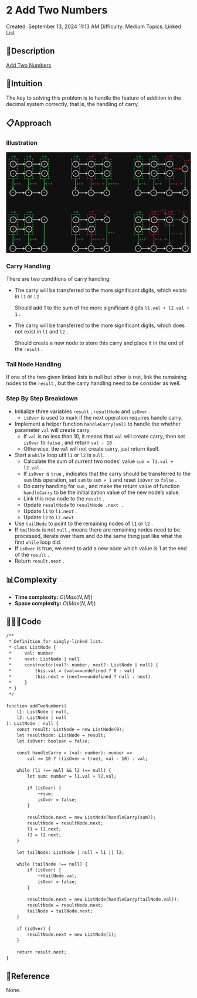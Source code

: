 # 2 Add Two Numbers

Created: September 13, 2024 11:13 AM
Difficulty: Medium
Topics: Linked List

## 📖Description

[Add Two Numbers](https://leetcode.com/problems/add-two-numbers/description/)

## 🤔Intuition

The key to solving this problem is to handle the feature of addition in the decimal system correctly, that is, the handling of carry.

## 📋Approach

### Illustration

![AddTwoNumbers.png](AddTwoNumbers.png)

### Carry Handling

There are two conditions of carry handling:

- The carry will be transferred to the more significant digits, which exists in `l1` or `l2` .
    
    Should add 1 to the sum of the more significant digits `l1.val + l2.val + 1` .
    
- The carry will be transferred to the more significant digits, which does not exist in `l1` and `l2` .
    
    Should create a new node to store this carry and place it in the end of the `result` .
    

### Tail Node Handling

If one of the two given linked lists is null but other is not, link the remaining nodes to the `result` , but the carry handling need to be consider as well.

### Step By Step Breakdown

- Initialize three variables `result` , `resultNode` and `isOver` .
    - `isOver` is used to mark if the next operation requires handle carry.
- Implement a helper function `handleCarry(val)` to handle the whether parameter `val` will create carry.
    - If `val` is no less than 10, it means that `val` will create carry, then set `isOver` to `false` , and return `val - 10` .
    - Otherwise, the `val` will not create carry, just return itself.
- Start a `while` loop util `l1` or `l2` is `null`.
    - Calculate the sum of current two nodes’ value `sum = l1.val + l2.val` .
    - If `isOver` is `true` , indicates that the carry should be transferred to the `sum` this operation, set `sum` to `sum + 1` and reset `isOver` to `false` .
    - Do carry handling for `sum` , and make the return value of function `handleCarry` to be the initialization value of the new node’s value.
    - Link this new node to the `result` .
    - Update `resultNode` to `resultNode .next .`
    - Update `l1` to `l1.next` .
    - Update `l2` to `l2.next` .
- Use `tailNode` to point to the remaining nodes of `l1` or `l2` .
- If `tailNode` is not `null` , means there are remaining nodes need to be processed, iterate over them and do the same thing just like what the first `while` loop did.
- If `isOver` is true, we need to add a new node which value is 1 at the end of the `result` .
- Return `result.next` .

## 📊Complexity

- **Time complexity:** $O(Max(N, M))$
- **Space complexity:** $O(Max(N, M))$

## 🧑🏻‍💻Code

```tsx
/**
 * Definition for singly-linked list.
 * class ListNode {
 *     val: number
 *     next: ListNode | null
 *     constructor(val?: number, next?: ListNode | null) {
 *         this.val = (val===undefined ? 0 : val)
 *         this.next = (next===undefined ? null : next)
 *     }
 * }
 */

function addTwoNumbers(
    l1: ListNode | null,
    l2: ListNode | null
): ListNode | null {
    const result: ListNode = new ListNode(0);
    let resultNode: ListNode = result;
    let isOver: boolean = false;

    const handleCarry = (val: number): number =>
        val >= 10 ? ((isOver = true), val - 10) : val;

    while (l1 !== null && l2 !== null) {
        let sum: number = l1.val + l2.val;

        if (isOver) {
            ++sum;
            isOver = false;
        }

        resultNode.next = new ListNode(handleCarry(sum));
        resultNode = resultNode.next;
        l1 = l1.next;
        l2 = l2.next;
    }

    let tailNode: ListNode | null = l1 || l2;

    while (tailNode !== null) {
        if (isOver) {
            ++tailNode.val;
            isOver = false;
        }

        resultNode.next = new ListNode(handleCarry(tailNode.val));
        resultNode = resultNode.next;
        tailNode = tailNode.next;
    }

    if (isOver) {
        resultNode.next = new ListNode(1);
    }

    return result.next;
}
```

## 🔖Reference

None.